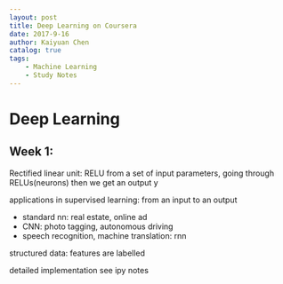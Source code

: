 ```yaml
---
layout: post
title: Deep Learning on Coursera
date: 2017-9-16
author: Kaiyuan Chen
catalog: true
tags:
    - Machine Learning
    - Study Notes
---
```

# Deep Learning 
## Week 1: 
Rectified linear unit: RELU 
from a set of input parameters, going through RELUs(neurons) then we get an output y

applications in supervised learning: from an input to an output 
* standard nn: real estate, online ad
* CNN: photo tagging, autonomous driving 
* speech recognition, machine translation: rnn

structured data: features are labelled 

detailed implementation see ipy notes